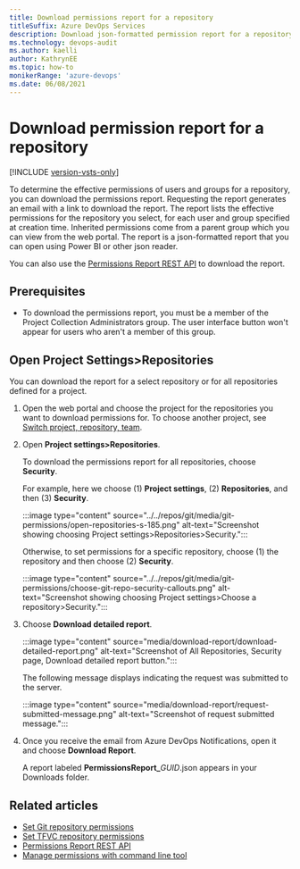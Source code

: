 ```yaml
---
title: Download permissions report for a repository
titleSuffix: Azure DevOps Services
description: Download json-formatted permission report for a repository.  
ms.technology: devops-audit
ms.author: kaelli
author: KathrynEE
ms.topic: how-to
monikerRange: 'azure-devops'
ms.date: 06/08/2021
---
```


# Download permission report for a repository 

[!INCLUDE [version-vsts-only](../../includes/version-vsts-only.md)]

 
To determine the effective permissions of users and groups for a repository, you can download the permissions report. Requesting the report generates an email with a link to download the report. The report lists the effective permissions for the repository you select, for each user and group specified at creation time. Inherited permissions come from a parent group which you can view from the web portal. The report is a json-formatted report that you can open using Power BI or other json reader.  

You can also use the [Permissions Report REST API](/rest/api/azure/devops/permissionsreport/?view=azure-devops-rest-6.1&preserve-view=true) to download the report. 

## Prerequisites

- To download the permissions report, you must be a member of the Project Collection Administrators group. The user interface button won't appear for users who aren't a member of this group. 


## Open Project Settings>Repositories  

You can download the report for a select repository or for all repositories defined for a project. 

1. Open the web portal and choose the project for the repositories you want to download permissions for. To choose another project, see [Switch project, repository, team](../../project/navigation/go-to-project-repo.md).

1. Open **Project settings>Repositories**.  

	To download the permissions report for all repositories, choose **Security**. 

	For example, here we choose (1) **Project settings**, (2) **Repositories**, and then (3) **Security**.

	:::image type="content" source="../../repos/git/media/git-permissions/open-repositories-s-185.png" alt-text="Screenshot showing choosing Project settings>Repositories>Security.":::

	Otherwise, to set permissions for a specific repository, choose (1) the repository and then choose (2) **Security**.

	:::image type="content" source="../../repos/git/media/git-permissions/choose-git-repo-security-callouts.png" alt-text="Screenshot showing choosing Project settings>Choose a repository>Security.":::

1. Choose **Download detailed report**. 

	:::image type="content" source="media/download-report/download-detailed-report.png" alt-text="Screenshot of All Repositories, Security page, Download detailed report button.":::

	The following message displays indicating the request was submitted to the server. 

	:::image type="content" source="media/download-report/request-submitted-message.png" alt-text="Screenshot of request submitted message.":::

1. Once you receive the email from Azure DevOps Notifications, open it and choose **Download Report**. 

	A report labeled **PermissionsReport_**<em>GUID</em>.json appears in your Downloads folder. 
 

## Related articles  

- [Set Git repository permissions](../../repos/git/set-git-repository-permissions.md)
- [Set TFVC repository permissions](../../repos/tfvc/set-tfvc-repository-permissions.md) 
- [Permissions Report REST API](/rest/api/azure/devops/permissionsreport/?view=azure-devops-rest-6.1&preserve-view=true)
- [Manage permissions with command line tool](manage-tokens-namespaces.md) 

